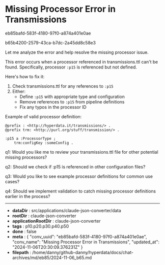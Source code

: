 # Missing Processor Error in Transmissions

eb85bafd-583f-4180-97f0-a874a401e0ae

b65b4200-2579-43ca-b7dc-2a45dd8c58e3

 Let me analyze the error and help resolve the missing processor issue.

This error occurs when a processor referenced in transmissions.ttl can't be found. Specifically, processor `:p15` is referenced but not defined.

Here's how to fix it:

1. Check transmissions.ttl for any references to `:p15`
2. Either:
   - Define `:p15` with appropriate type and configuration
   - Remove references to `:p15` from pipeline definitions
   - Fix any typos in the processor ID

Example of valid processor definition:

```turtle
@prefix : <http://hyperdata.it/transmissions/> .
@prefix trm: <http://purl.org/stuff/transmission/> .

:p15 a :ProcessorType ;
    trm:configKey :someConfig .
```

q1: Would you like me to review your transmissions.ttl file for other potential missing processors?

q2: Should we check if :p15 is referenced in other configuration files?

q3: Would you like to see example processor definitions for common use cases?

q4: Should we implement validation to catch missing processor definitions earlier in the process?

---

* **dataDir** : src/applications/claude-json-converter/data
* **rootDir** : claude-json-converter
* **applicationRootDir** : claude-json-converter
* **tags** : p10.p20.p30.p40.p50
* **done** : false
* **meta** : {
  "conv_uuid": "eb85bafd-583f-4180-97f0-a874a401e0ae",
  "conv_name": "Missing Processor Error in Transmissions",
  "updated_at": "2024-11-06T20:30:09.376231Z"
}
* **filepath** : /home/danny/github-danny/hyperdata/docs/chat-archives/md/eb85/2024-11-06_b65.md